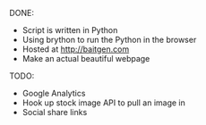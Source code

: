 DONE:
 * Script is written in Python
 * Using brython to run the Python in the browser
 * Hosted at http://baitgen.com
 * Make an actual beautiful webpage

TODO:
 * Google Analytics
 * Hook up stock image API to pull an image in
 * Social share links